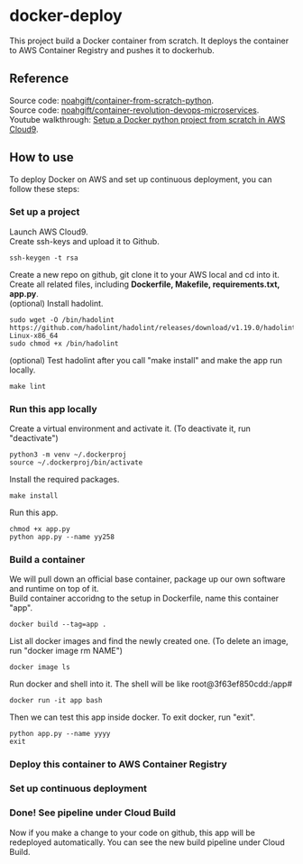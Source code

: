 # docker-deploy
This project build a Docker container from scratch. It deploys the container to AWS Container Registry and pushes it to dockerhub.  

## Reference
Source code: [noahgift/container-from-scratch-python](https://github.com/noahgift/container-from-scratch-python).  
Source code: [noahgift/container-revolution-devops-microservices](https://github.com/noahgift/container-revolution-devops-microservices).  
Youtube walkthrough: [Setup a Docker python project from scratch in AWS Cloud9](https://www.youtube.com/watch?v=WVifwRIwSmo).  


## How to use
To deploy Docker on AWS and set up continuous deployment, you can follow these steps:

### Set up a project
Launch AWS Cloud9.  
Create ssh-keys and upload it to Github.  
```
ssh-keygen -t rsa
```
Create a new repo on github, git clone it to your AWS local and cd into it.  
Create all related files, including **Dockerfile, Makefile, requirements.txt, app.py**.  
(optional) Install hadolint.  
```
sudo wget -O /bin/hadolint https://github.com/hadolint/hadolint/releases/download/v1.19.0/hadolint-Linux-x86_64
sudo chmod +x /bin/hadolint
```
(optional) Test hadolint after you call "make install" and make the app run locally.  
```
make lint
```

### Run this app locally
Create a virtual environment and activate it. (To deactivate it, run "deactivate") 
```
python3 -m venv ~/.dockerproj
source ~/.dockerproj/bin/activate
```
Install the required packages.
```
make install
```
Run this app.  
```
chmod +x app.py
python app.py --name yy258
```

### Build a container
We will pull down an official base container, package up our own software and runtime on top of it.  
Build container accoridng to the setup in Dockerfile, name this container "app".  
```
docker build --tag=app .
```
List all docker images and find the newly created one. (To delete an image, run "docker image rm NAME")  
```
docker image ls
```
Run docker and shell into it. The shell will be like root@3f63ef850cdd:/app#  
```
docker run -it app bash 
```
Then we can test this app inside docker. To exit docker, run "exit".  
```
python app.py --name yyyy
exit
```

### Deploy this container to AWS Container Registry




### Set up continuous deployment


### Done! See pipeline under Cloud Build
Now if you make a change to your code on github, this app will be redeployed automatically. 
You can see the new build pipeline under Cloud Build.  